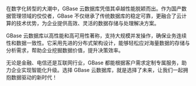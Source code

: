 在数字化转型的大潮中，GBase 云数据库凭借其卓越性能脱颖而出。作为国产数据管理领域的佼佼者，GBase 不仅继承了传统数据库的稳定可靠，更融合了云计算的技术优势，为企业提供高效、灵活的数据存储与处理解决方案。

GBase 云数据库以高性能和高可用性著称，支持大规模并发操作，确保业务连续性和数据一致性。它采用先进的分布式架构设计，能够轻松应对海量数据的存储与分析需求，帮助企业挖掘数据价值，提升决策效率。

无论是金融、电信还是互联网行业，GBase 都能根据客户需求定制专属服务，助力企业实现智能化升级。选择 GBase 云数据库，就是选择了未来，让我们一起拥抱数据驱动的新时代！